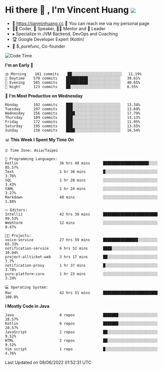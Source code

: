 # Hi there 👋 , I'm Vincent Huang ![](https://komarev.com/ghpvc/?username=Jian-Min-Huang)
- 💎 https://jianminhuang.cc 🙋 You can reach me via my personal page
- 👨‍💻 Coder, 🎤 Speaker, 👨‍🏫 Mentor and 🚀 Leader
- ♠️ Specialize in JVM Backend, DevOps and Coaching
- 🏆 Google Developer Expert (Kotlin)
- 💼 $_purefunc, Co-founder

<!--START_SECTION:waka-->
![Code Time](http://img.shields.io/badge/Code%20Time-0%20secs-blue)

**I'm an Early 🐤** 

```text
🌞 Morning    161 commits    ██░░░░░░░░░░░░░░░░░░░░░░░   11.19% 
🌆 Daytime    570 commits    ██████████░░░░░░░░░░░░░░░   39.61% 
🌃 Evening    585 commits    ██████████░░░░░░░░░░░░░░░   40.65% 
🌙 Night      123 commits    ██░░░░░░░░░░░░░░░░░░░░░░░   8.55%

```
📅 **I'm Most Productive on Wednesday** 

```text
Monday       192 commits    ███░░░░░░░░░░░░░░░░░░░░░░   13.34% 
Tuesday      197 commits    ███░░░░░░░░░░░░░░░░░░░░░░   13.69% 
Wednesday    256 commits    ████░░░░░░░░░░░░░░░░░░░░░   17.79% 
Thursday     189 commits    ███░░░░░░░░░░░░░░░░░░░░░░   13.13% 
Friday       172 commits    ███░░░░░░░░░░░░░░░░░░░░░░   11.95% 
Saturday     195 commits    ███░░░░░░░░░░░░░░░░░░░░░░   13.55% 
Sunday       238 commits    ████░░░░░░░░░░░░░░░░░░░░░   16.54%

```


📊 **This Week I Spent My Time On** 

```text
⌚︎ Time Zone: Asia/Taipei

💬 Programming Languages: 
Kotlin                   36 hrs 40 mins      █████████████████████░░░░   85.57% 
Text                     1 hr 36 mins        █░░░░░░░░░░░░░░░░░░░░░░░░   3.76% 
SQL                      1 hr 28 mins        ░░░░░░░░░░░░░░░░░░░░░░░░░   3.43% 
YAML                     1 hr 24 mins        ░░░░░░░░░░░░░░░░░░░░░░░░░   3.27% 
Markdown                 48 mins             ░░░░░░░░░░░░░░░░░░░░░░░░░   1.88%

🔥 Editors: 
IntelliJ                 42 hrs 39 mins      █████████████████████████   99.53% 
WebStorm                 12 mins             ░░░░░░░░░░░░░░░░░░░░░░░░░   0.47%

🐱‍💻 Projects: 
voice-service            27 hrs 59 mins      ████████████████░░░░░░░░░   65.33% 
notification-service     6 hrs 52 mins       ████░░░░░░░░░░░░░░░░░░░░░   16.04% 
project-allticket-web    3 hrs 17 mins       ██░░░░░░░░░░░░░░░░░░░░░░░   7.7% 
notification-proxy       1 hr 37 mins        █░░░░░░░░░░░░░░░░░░░░░░░░   3.78% 
pure-platform-core       1 hr 23 mins        ░░░░░░░░░░░░░░░░░░░░░░░░░   3.24%

💻 Operating System: 
Mac                      42 hrs 51 mins      █████████████████████████   100.0%

```

**I Mostly Code in Java** 

```text
Java                     6 repos             ███████░░░░░░░░░░░░░░░░░░   28.57% 
Kotlin                   6 repos             ███████░░░░░░░░░░░░░░░░░░   28.57% 
JavaScript               2 repos             ██░░░░░░░░░░░░░░░░░░░░░░░   9.52% 
HTML                     2 repos             ██░░░░░░░░░░░░░░░░░░░░░░░   9.52% 
Vim script               1 repo              █░░░░░░░░░░░░░░░░░░░░░░░░   4.76%

```



 Last Updated on 08/06/2022 01:52:31 UTC
<!--END_SECTION:waka-->
